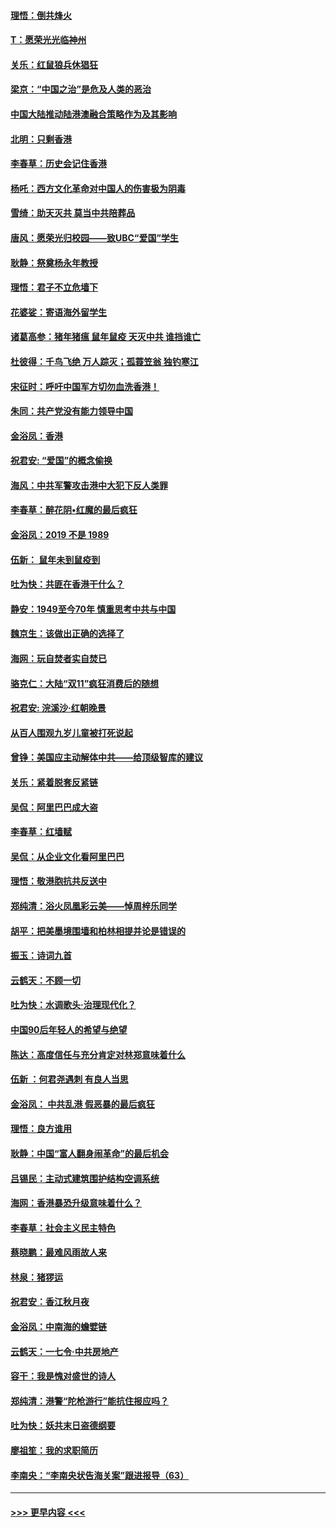 #### [理悟：倒共烽火](../pages/nsc993/n11668844.md?t=11202033) 
#### [T：愿荣光光临神州](../pages/nsc993/n11668421.md?t=11202033) 
#### [关乐：红鼠狼兵休猖狂](../pages/nsc993/n11668378.md?t=11202033) 
#### [梁京：“中国之治”是危及人类的恶治](../pages/nsc993/n11668328.md?t=11202033) 
#### [中国大陆推动陆港澳融合策略作为及其影响](../pages/nsc993/n11668157.md?t=11202033) 
#### [北明：只剩香港](../pages/nsc993/n11668002.md?t=11202033) 
#### [李春草：历史会记住香港](../pages/nsc993/n11667927.md?t=11202033) 
#### [杨吒：西方文化革命对中国人的伤害极为阴毒](../pages/nsc993/n11664521.md?t=11202033) 
#### [雪绮：助天灭共 莫当中共陪葬品](../pages/nsc993/n11662650.md?t=11202033) 
#### [唐风：愿荣光归校园——致UBC“爱国”学生](../pages/nsc993/n11662194.md?t=11202033) 
#### [耿静：祭奠杨永年教授](../pages/nsc993/n11662514.md?t=11202033) 
#### [理悟：君子不立危墙下](../pages/nsc993/n11662172.md?t=11202033) 
#### [花婆娑：寄语海外留学生](../pages/nsc993/n11662121.md?t=11202033) 
#### [诸葛高参：猪年猪瘟 鼠年鼠疫 天灭中共 谁挡谁亡](../pages/nsc993/n11661980.md?t=11202033) 
#### [杜彼得：千鸟飞绝 万人踪灭；孤蓑笠翁 独钓寒江](../pages/nsc993/n11661170.md?t=11202033) 
#### [宋征时：呼吁中国军方切勿血洗香港！](../pages/nsc993/n11415318.md?t=11202033) 
#### [朱同：共产党没有能力领导中国](../pages/nsc993/n11660421.md?t=11202033) 
#### [金浴凤：香港](../pages/nsc993/n11660419.md?t=11202033) 
#### [祝君安: “爱国”的概念偷换](../pages/nsc993/n11659706.md?t=11202033) 
#### [海风：中共军警攻击港中大犯下反人类罪](../pages/nsc993/n11659632.md?t=11202033) 
#### [李春草：醉花阴•红魔的最后疯狂](../pages/nsc993/n11659287.md?t=11202033) 
#### [金浴凤：2019 不是 1989](../pages/nsc993/n11657663.md?t=11202033) 
#### [伍新： 鼠年未到鼠疫到](../pages/nsc993/n11655098.md?t=11202033) 
#### [吐为快：共匪在香港干什么？](../pages/nsc993/n11654891.md?t=11202033) 
#### [静安：1949至今70年 慎重思考中共与中国](../pages/nsc993/n11651244.md?t=11202033) 
#### [魏京生：该做出正确的选择了](../pages/nsc993/n11653084.md?t=11202033) 
#### [海网：玩自焚者实自焚已](../pages/nsc993/n11652423.md?t=11202033) 
#### [骆克仁：大陆“双11”疯狂消费后的随想](../pages/nsc993/n11652305.md?t=11202033) 
#### [祝君安: 浣溪沙·红朝晚景](../pages/nsc993/n11652258.md?t=11202033) 
#### [从百人围观九岁儿童被打死说起](../pages/nsc993/n11651030.md?t=11202033) 
#### [曾铮：美国应主动解体中共——给顶级智库的建议](../pages/nsc993/n11649888.md?t=11202033) 
#### [关乐：紧着脱套反紧链](../pages/nsc993/n11649069.md?t=11202033) 
#### [吴侃：阿里巴巴成大盗](../pages/nsc993/n11645523.md?t=11202033) 
#### [李春草：红墙赋](../pages/nsc993/n11646389.md?t=11202033) 
#### [吴侃：从企业文化看阿里巴巴](../pages/nsc993/n11645476.md?t=11202033) 
#### [理悟：敬港胞抗共反送中](../pages/nsc993/n11645466.md?t=11202033) 
#### [郑纯清：浴火凤凰彩云美——悼周梓乐同学](../pages/nsc993/n11645155.md?t=11202033) 
#### [胡平：把美墨境围墙和柏林相提并论是错误的](../pages/nsc993/n11645134.md?t=11202033) 
#### [振玉：诗词九首](../pages/nsc993/n11644081.md?t=11202033) 
#### [云鹤天：不顾一切](../pages/nsc993/n11643508.md?t=11202033) 
#### [吐为快：水调歌头·治理现代化？](../pages/nsc993/n11643485.md?t=11202033) 
#### [中国90后年轻人的希望与绝望](../pages/nsc993/n11642317.md?t=11202033) 
#### [陈达：高度信任与充分肯定对林郑意味着什么](../pages/nsc993/n11641441.md?t=11202033) 
#### [伍新 ：何君尧遇刺 有良人当思](../pages/nsc993/n11641503.md?t=11202033) 
#### [金浴凤： 中共乱港  假恶暴的最后疯狂](../pages/nsc993/n11641495.md?t=11202033) 
#### [理悟：良方谁用](../pages/nsc993/n11641463.md?t=11202033) 
#### [耿静：中国“富人翻身闹革命”的最后机会](../pages/nsc993/n11640655.md?t=11202033) 
#### [吕锡民：主动式建筑围护结构空调系统](../pages/nsc993/n11640168.md?t=11202033) 
#### [海网：香港暴恐升级意味着什么？](../pages/nsc993/n11635904.md?t=11202033) 
#### [李春草：社会主义民主特色](../pages/nsc993/n11634657.md?t=11202033) 
#### [蔡晓鹏：最难风雨故人来](../pages/nsc993/n11633145.md?t=11202033) 
#### [林泉：猪猡运](../pages/nsc993/n11631469.md?t=11202033) 
#### [祝君安：香江秋月夜](../pages/nsc993/n11631440.md?t=11202033) 
#### [金浴凤：中南海的蟾嬖链](../pages/nsc993/n11631290.md?t=11202033) 
#### [云鹤天：一七令·中共房地产](../pages/nsc993/n11630084.md?t=11202033) 
#### [容干：我是愧对盛世的诗人](../pages/nsc993/n11630059.md?t=11202033) 
#### [郑纯清：港警“陀枪游行”能抗住报应吗？](../pages/nsc993/n11629999.md?t=11202033) 
#### [吐为快：妖共末日盗德纲要](../pages/nsc993/n11628610.md?t=11202033) 
#### [廖祖笙：我的求职简历](../pages/nsc993/n11628492.md?t=11202033) 
#### [李南央：“李南央状告海关案”跟进报导（63）](../pages/nsc993/n11627039.md?t=11202033) 

----
#### [ >>> 更早内容 <<< ](../indexes/nsc993-earlier.md)
